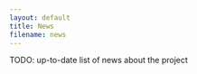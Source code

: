 ```yaml
---
layout: default
title: News
filename: news
---
```


TODO: up-to-date list of news about the project
